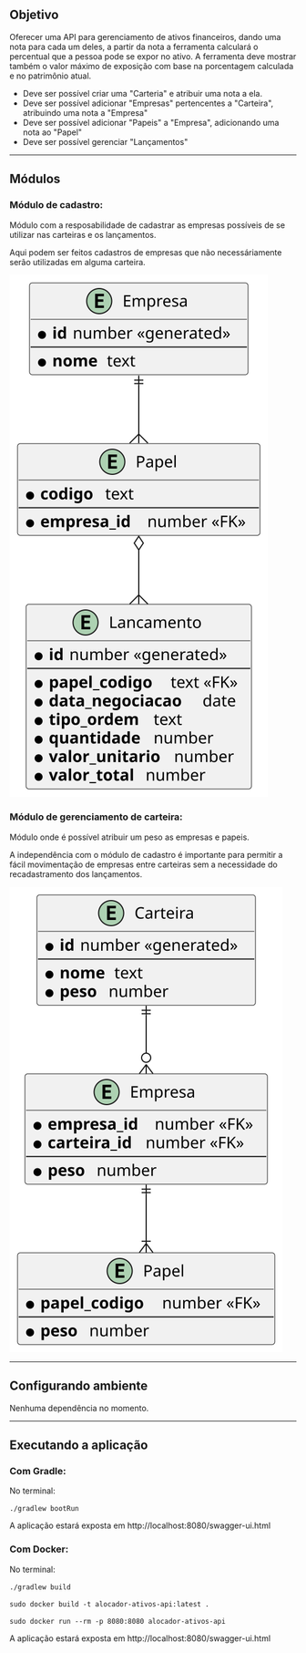 
## Objetivo

Oferecer uma API para gerenciamento de ativos financeiros, dando uma nota para cada um deles, a partir da nota a ferramenta 
calculará o percentual que a pessoa pode se expor no ativo. 
A ferramenta deve mostrar também o valor máximo de exposição com base na porcentagem calculada e no patrimônio atual.

- Deve ser possível criar uma "Carteria" e atribuir uma nota a ela.
- Deve ser possível adicionar "Empresas" pertencentes a "Carteira", atribuindo uma nota a "Empresa"
- Deve ser possível adicionar "Papeis" a "Empresa", adicionando uma nota ao "Papel"
- Deve ser possível gerenciar "Lançamentos"

---

## Módulos

### Módulo de cadastro:

Módulo com a resposabilidade de cadastrar as empresas possíveis de se utilizar
nas carteiras e os lançamentos.

Aqui podem ser feitos cadastros de empresas que não necessáriamente serão utilizadas em alguma carteira.

![](modulo-cadastro-diagrama.svg)

### Módulo de gerenciamento de carteira:

Módulo onde é possível atribuir um peso as empresas e papeis.

A independência com o módulo de cadastro é importante para permitir
a fácil movimentação de empresas entre carteiras sem a necessidade do recadastramento dos lançamentos.

![](modulo-gerenciamento-diagrama.svg)

---

## Configurando ambiente

Nenhuma dependência no momento.

---

## Executando a aplicação

### Com Gradle:

No terminal:
```shell
./gradlew bootRun
```

A aplicação estará exposta em http://localhost:8080/swagger-ui.html

### Com Docker:

No terminal:

```shell
./gradlew build
```

```shell
sudo docker build -t alocador-ativos-api:latest .
```

```shell
sudo docker run --rm -p 8080:8080 alocador-ativos-api
```

A aplicação estará exposta em http://localhost:8080/swagger-ui.html